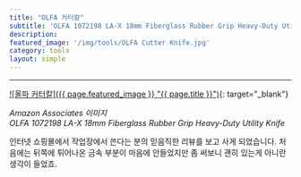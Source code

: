 ```yaml
---
title: "OLFA 커터칼"
subtitle: 'OLFA 1072198 LA-X 18mm Fiberglass Rubber Grip Heavy-Duty Utility Knife'
description:
featured_image: '/img/tools/OLFA Cutter Knife.jpg'
category: tools
layout: simple
---
```


***

[![올파 커터칼]({{ page.featured_image }} "{{ page.title }}")](https://amzn.to/3fXDZjC){: target="_blank"}

*Amazon Associates 이미지*<br>
*OLFA 1072198 LA-X 18mm Fiberglass Rubber Grip Heavy-Duty Utility Knife*

인터넷 쇼핑몰에서 작업장에서 쓴다는 분의 믿음직한 리뷰를 보고 사게 되었습니다. 처음에는 뒤쪽에 튀어나온 금속 부분이 마음에 안들었지만 좀 써보니 괜히 있는게 아니란 생각이 들었죠.
